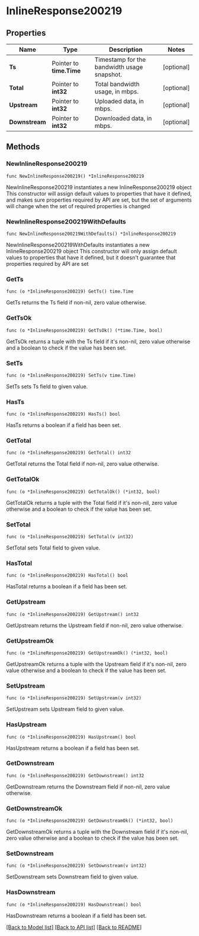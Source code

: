 # InlineResponse200219

## Properties

Name | Type | Description | Notes
------------ | ------------- | ------------- | -------------
**Ts** | Pointer to **time.Time** | Timestamp for the bandwidth usage snapshot. | [optional] 
**Total** | Pointer to **int32** | Total bandwidth usage, in mbps. | [optional] 
**Upstream** | Pointer to **int32** | Uploaded data, in mbps. | [optional] 
**Downstream** | Pointer to **int32** | Downloaded data, in mbps. | [optional] 

## Methods

### NewInlineResponse200219

`func NewInlineResponse200219() *InlineResponse200219`

NewInlineResponse200219 instantiates a new InlineResponse200219 object
This constructor will assign default values to properties that have it defined,
and makes sure properties required by API are set, but the set of arguments
will change when the set of required properties is changed

### NewInlineResponse200219WithDefaults

`func NewInlineResponse200219WithDefaults() *InlineResponse200219`

NewInlineResponse200219WithDefaults instantiates a new InlineResponse200219 object
This constructor will only assign default values to properties that have it defined,
but it doesn't guarantee that properties required by API are set

### GetTs

`func (o *InlineResponse200219) GetTs() time.Time`

GetTs returns the Ts field if non-nil, zero value otherwise.

### GetTsOk

`func (o *InlineResponse200219) GetTsOk() (*time.Time, bool)`

GetTsOk returns a tuple with the Ts field if it's non-nil, zero value otherwise
and a boolean to check if the value has been set.

### SetTs

`func (o *InlineResponse200219) SetTs(v time.Time)`

SetTs sets Ts field to given value.

### HasTs

`func (o *InlineResponse200219) HasTs() bool`

HasTs returns a boolean if a field has been set.

### GetTotal

`func (o *InlineResponse200219) GetTotal() int32`

GetTotal returns the Total field if non-nil, zero value otherwise.

### GetTotalOk

`func (o *InlineResponse200219) GetTotalOk() (*int32, bool)`

GetTotalOk returns a tuple with the Total field if it's non-nil, zero value otherwise
and a boolean to check if the value has been set.

### SetTotal

`func (o *InlineResponse200219) SetTotal(v int32)`

SetTotal sets Total field to given value.

### HasTotal

`func (o *InlineResponse200219) HasTotal() bool`

HasTotal returns a boolean if a field has been set.

### GetUpstream

`func (o *InlineResponse200219) GetUpstream() int32`

GetUpstream returns the Upstream field if non-nil, zero value otherwise.

### GetUpstreamOk

`func (o *InlineResponse200219) GetUpstreamOk() (*int32, bool)`

GetUpstreamOk returns a tuple with the Upstream field if it's non-nil, zero value otherwise
and a boolean to check if the value has been set.

### SetUpstream

`func (o *InlineResponse200219) SetUpstream(v int32)`

SetUpstream sets Upstream field to given value.

### HasUpstream

`func (o *InlineResponse200219) HasUpstream() bool`

HasUpstream returns a boolean if a field has been set.

### GetDownstream

`func (o *InlineResponse200219) GetDownstream() int32`

GetDownstream returns the Downstream field if non-nil, zero value otherwise.

### GetDownstreamOk

`func (o *InlineResponse200219) GetDownstreamOk() (*int32, bool)`

GetDownstreamOk returns a tuple with the Downstream field if it's non-nil, zero value otherwise
and a boolean to check if the value has been set.

### SetDownstream

`func (o *InlineResponse200219) SetDownstream(v int32)`

SetDownstream sets Downstream field to given value.

### HasDownstream

`func (o *InlineResponse200219) HasDownstream() bool`

HasDownstream returns a boolean if a field has been set.


[[Back to Model list]](../README.md#documentation-for-models) [[Back to API list]](../README.md#documentation-for-api-endpoints) [[Back to README]](../README.md)


